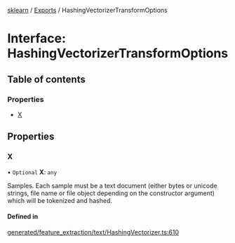 [sklearn](../readme.md) / [Exports](../modules.md) / HashingVectorizerTransformOptions

# Interface: HashingVectorizerTransformOptions

## Table of contents

### Properties

- [X](HashingVectorizerTransformOptions.md#x)

## Properties

### X

• `Optional` **X**: `any`

Samples. Each sample must be a text document (either bytes or unicode strings, file name or file object depending on the constructor argument) which will be tokenized and hashed.

#### Defined in

[generated/feature_extraction/text/HashingVectorizer.ts:610](https://github.com/transitive-bullshit/scikit-learn-ts/blob/367336a/packages/sklearn/src/generated/feature_extraction/text/HashingVectorizer.ts#L610)
